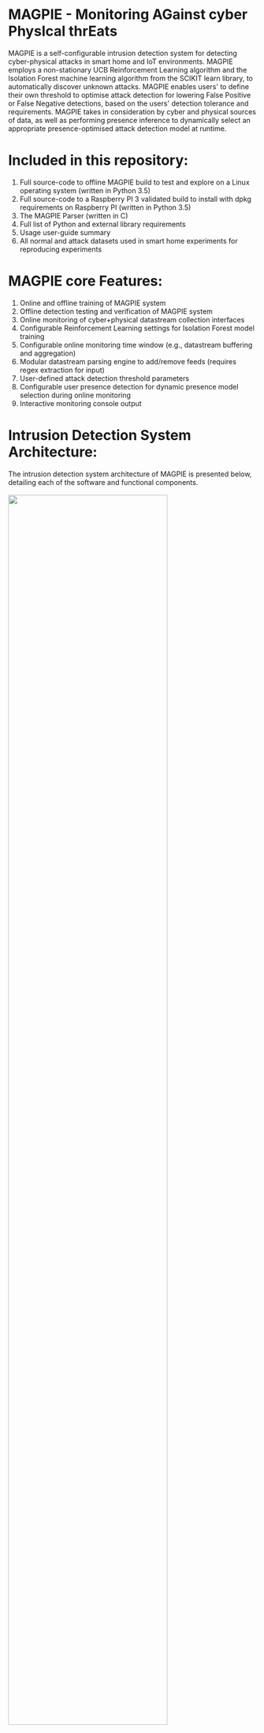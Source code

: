# MAGPIE - Monitoring AGainst cyber PhysIcal thrEats

MAGPIE is a self-configurable intrusion detection system for detecting cyber-physical attacks in smart home and IoT environments. MAGPIE employs a non-stationary UCB Reinforcement Learning algorithm and the Isolation Forest machine learning algorithm from the SCIKIT learn library, to automatically discover unknown attacks. MAGPIE enables users' to define their own threshold to optimise attack detection for lowering False Positive or False Negative detections, based on the users' detection tolerance and requirements. MAGPIE takes in consideration by cyber and physical sources of data, as well as performing presence inference to dynamically select an appropriate presence-optimised attack detection model at runtime.

# Included in this repository:
1. Full source-code to offline MAGPIE build to test and explore on a Linux operating system (written in Python 3.5)
2. Full source-code to a Raspberry PI 3 validated build to install with dpkg requirements on Raspberry PI (written in Python 3.5)
3. The MAGPIE Parser (written in C)
3. Full list of Python and external library requirements
4. Usage user-guide summary
5. All normal and attack datasets used in smart home experiments for reproducing experiments

# MAGPIE core Features:
1. Online and offline training of MAGPIE system
2. Offline detection testing and verification of MAGPIE system
3. Online monitoring of cyber+physical datastream collection interfaces
4. Configurable Reinforcement Learning settings for Isolation Forest model training
5. Configurable online monitoring time window (e.g., datastream buffering and aggregation)
6. Modular datastream parsing engine to add/remove feeds (requires regex extraction for input)
7. User-defined attack detection threshold parameters
8. Configurable user presence detection for dynamic presence model selection during online monitoring
9. Interactive monitoring console output

# Intrusion Detection System Architecture:
The intrusion detection system architecture of MAGPIE is presented below, detailing each of the software and functional components.
<br><br><img src="https://github.com/isec-greenwich/magpie/blob/master/v1.0/magpie_architecture.png" width="80%" height="80%"><br><br>

# Raspberry PI3 Prototype Schematic:
The schematic below provides an overview of the RaspberryPI 3 prototype system and hardware extensions to implement the MAGPIE architecture and intrusion detection software platform.
<br><br><img src="https://github.com/isec-greenwich/magpie/blob/master/v1.0/magpie_proto.png" width="50%" height="50%"><br><br>

# Smart Home Testbed:
Below is a the configuration overview of the smart home testbed used to evaluate the MAGPIE prototype system, including smart home IoT devices which were used in experiments and present in the datasets.

<br><br><img src="https://github.com/isec-greenwich/magpie/blob/master/v1.0/magpie_testbed.png" width="75%" height="75%"><br><br>

